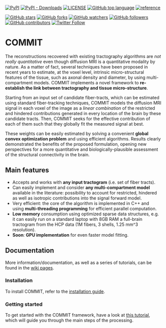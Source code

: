 [![PyPI](https://img.shields.io/pypi/v/dmri-commit)](https://pypi.org/project/dmri-commit/)
[![PyPI - Downloads](https://img.shields.io/pypi/dm/dmri-commit)](#)
[![LICENSE](https://img.shields.io/github/license/daducci/commit)](https://github.com/daducci/COMMIT/blob/master/LICENSE)
[![GitHub top language](https://img.shields.io/github/languages/top/daducci/commit?color=lightgray)](#)
[![reference](https://img.shields.io/badge/DOI-10.1109/TMI.2014.2352414-red.svg)](https://ieeexplore.ieee.org/document/6884830)

[![GitHub stars](https://img.shields.io/github/stars/daducci/COMMIT?style=social)](#)
[![GitHub forks](https://img.shields.io/github/forks/daducci/COMMIT?style=social)](#)
[![GitHub watchers](https://img.shields.io/github/watchers/daducci/COMMIT?style=social)](#)
[![GitHub followers](https://img.shields.io/github/followers/daducci?style=social)](#)
[![GitHub contributors](https://img.shields.io/github/contributors-anon/daducci/COMMIT?style=social)](#)
[![Twitter Follow](https://img.shields.io/twitter/follow/ADaducci)](https://twitter.com/intent/follow?screen_name=ADaducci)

# COMMIT

The reconstructions recovered with existing tractography algorithms are *not really quantitative* even though diffusion MRI is a quantitative modality by nature. As a matter of fact, several techniques have been proposed in recent years to estimate, at the voxel level, intrinsic micro-structural features of the tissue, such as axonal density and diameter, by using multi-compartment models. COMMIT implements a novel framework to **re-establish the link between tractography and tissue micro-structure**.

Starting from an input set of candidate fiber-tracts, which can be estimated using standard fiber-tracking techniques, COMMIT models the diffusion MRI signal in each voxel of the image as a *linear combination* of the restricted and hindered contributions generated in every location of the brain by these candidate tracts. Then, COMMIT seeks for the effective contribution of each of them such that they globally fit the measured signal at best.

These weights can be easily estimated by solving a convenient **global convex optimization problem** and using efficient algorithms. Results clearly demonstrated the benefits of the proposed formulation, opening new perspectives for a more quantitative and biologically-plausible assessment of the structural connectivity in the brain.


## Main features

- Accepts and works with **any input tractogram** (i.e. set of fiber tracts).
- Can easily implement and consider **any multi-compartment model** available in the literature: possibility to account for restricted, hindered as well as isotropic contributions into the signal forward model.
- Very efficient: the core of the algorithm is implemented in C++ and using **multi-threading programming** for efficient parallel computation.
- **Low memory** consumption using optimized sparse data structures, e.g. it can easily run on a standard laptop with 8GB RAM a full-brain tractogram from the HCP data (1M fibers, 3 shells, 1.25 mm^3 resolution).
- **Soon**: **GPU implementation** for even faster model fitting.


## Documentation

More information/documentation, as well as a series of tutorials, can be found in the [wiki pages](https://github.com/daducci/COMMIT/wiki/Home).

### Installation

To install COMMIT, refer to the [installation guide](https://github.com/daducci/COMMIT/wiki/Installation).

### Getting started

To get started with the COMMIT framework, have a look at [this tutorial](https://github.com/daducci/COMMIT/wiki/Getting-started), which will guide you through the main steps of the processing.

